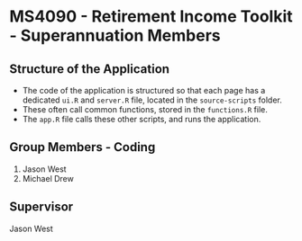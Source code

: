 # MS4090 - Retirement Income Toolkit - Superannuation Members
## Structure of the Application

* The code of the application is structured so that each page has a dedicated `ui.R` and `server.R` file, located in the `source-scripts` folder. 
* These often call common functions, stored in the `functions.R` file. 
* The `app.R` file calls these other scripts, and runs the application.

## Group Members - Coding
1. Jason West
2. Michael Drew 

## Supervisor
Jason West
